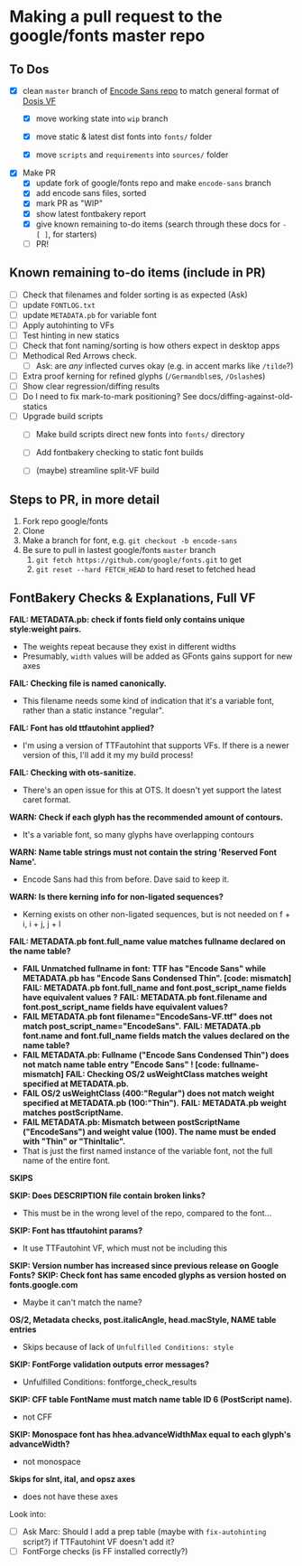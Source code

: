 # Making a pull request to the google/fonts master repo


## To Dos

- [x] clean `master` branch of [Encode Sans repo](https://github.com/thundernixon/Encode-Sans) to match general format of [Dosis VF](https://github.com/eliheuer/dosis-vf)
    - [x] move working state into `wip` branch
    - [x] move static & latest dist fonts into `fonts/` folder
    - [x] move `scripts` and `requirements` into `sources/` folder


- [x] Make PR
    - [x] update fork of google/fonts repo and make `encode-sans` branch
    - [x] add encode sans files, sorted
    - [x] mark PR as "WIP"
    - [x] show latest fontbakery report
    - [x] give known remaining to-do items (search through these docs for `- [ ]`, for starters)
    - [ ] PR!

## Known remaining to-do items (include in PR)
- [ ] Check that filenames and folder sorting is as expected (Ask)
- [ ] update `FONTLOG.txt`
- [ ] update `METADATA.pb` for variable font
- [ ] Apply autohinting to VFs
- [ ] Test hinting in new statics
- [ ] Check that font naming/sorting is how others expect in desktop apps
- [ ] Methodical Red Arrows check. 
    - [ ] Ask: are *any* inflected curves okay (e.g. in accent marks like `/tilde`?)
- [ ] Extra proof kerning for refined glyphs (`/Germandbls`es, `/Oslash`es)
- [ ] Show clear regression/diffing results
- [ ] Do I need to fix mark-to-mark positioning? See docs/diffing-against-old-statics
- [ ] Upgrade build scripts
    - [ ] Make build scripts direct new fonts into `fonts/` directory
    - [ ] Add fontbakery checking to static font builds
    - [ ] (maybe) streamline split-VF build



## Steps to PR, in more detail

1. Fork repo google/fonts
2. Clone
3. Make a branch for font, e.g. `git checkout -b encode-sans`
4. Be sure to pull in lastest google/fonts `master` branch
    1. `git fetch https://github.com/google/fonts.git` to get
    2. `git reset --hard FETCH_HEAD` to hard reset to fetched head


## FontBakery Checks & Explanations, Full VF

**FAIL: METADATA.pb: check if fonts field only contains unique style:weight pairs.**
- The weights repeat because they exist in different widths
- Presumably, `width` values will be added as GFonts gains support for new axes

**FAIL: Checking file is named canonically.**
- This filename needs some kind of indication that it's a variable font, rather than a static instance "regular".

**FAIL: Font has old ttfautohint applied?**
- I'm using a version of TTFautohint that supports VFs. If there is a newer version of this, I'll add it my my build process!

**FAIL: Checking with ots-sanitize.**
- There's an open issue for this at OTS. It doesn't yet support the latest caret format.

**WARN: Check if each glyph has the recommended amount of contours.**
- It's a variable font, so many glyphs have overlapping contours

**WARN: Name table strings must not contain the string 'Reserved Font Name'.**
- Encode Sans had this from before. Dave said to keep it.

**WARN: Is there kerning info for non-ligated sequences?**
- Kerning exists on other non-ligated sequences, but is not needed on f + i, i + j, j + l

**FAIL: METADATA.pb font.full_name value matches fullname declared on the name table?**
- **FAIL Unmatched fullname in font: TTF has "Encode Sans" while METADATA.pb has "Encode Sans Condensed Thin". [code: mismatch]**
**FAIL: METADATA.pb font.full_name and font.post_script_name fields have equivalent values ?**
**FAIL: METADATA.pb font.filename and font.post_script_name fields have equivalent values?**
- **FAIL METADATA.pb font filename="EncodeSans-VF.ttf" does not match post_script_name="EncodeSans".**
**FAIL: METADATA.pb font.name and font.full_name fields match the values declared on the name table?**
- **FAIL METADATA.pb: Fullname ("Encode Sans Condensed Thin") does not match name table entry "Encode Sans" ! [code: fullname-mismatch]**
**FAIL: Checking OS/2 usWeightClass matches weight specified at METADATA.pb.**
- **FAIL OS/2 usWeightClass (400:"Regular") does not match weight specified at METADATA.pb (100:"Thin").**
**FAIL: METADATA.pb weight matches postScriptName.**
- **FAIL METADATA.pb: Mismatch between postScriptName ("EncodeSans") and weight value (100). The name must be ended with "Thin" or "ThinItalic".**
- That is just the first named instance of the variable font, not the full name of the entire font.

**SKIPS**

**SKIP: Does DESCRIPTION file contain broken links?**
- This must be in the wrong level of the repo, compared to the font...



**SKIP: Font has ttfautohint params?**
- It use TTFautohint VF, which must not be including this

**SKIP: Version number has increased since previous release on Google Fonts?**
**SKIP: Check font has same encoded glyphs as version hosted on fonts.google.com**
- Maybe it can't match the name?

**OS/2, Metadata checks, post.italicAngle, head.macStyle, NAME table entries**
- Skips  because of lack of `Unfulfilled Conditions: style`

**SKIP: FontForge validation outputs error messages?**
- Unfulfilled Conditions: fontforge_check_results

**SKIP: CFF table FontName must match name table ID 6 (PostScript name).**
- not CFF

**SKIP: Monospace font has hhea.advanceWidthMax equal to each glyph's advanceWidth?**
- not monospace

**Skips for slnt, ital, and opsz axes**
- does not have these axes

Look into:
- [ ] Ask Marc: Should I add a prep table (maybe with `fix-autohinting` script?) if TTFautohint VF doesn't add it?
- [ ] FontForge checks (is FF installed correctly?)